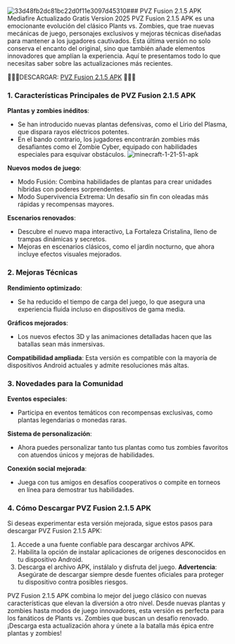 ![33d48fb2dc81bc22d0f11e3097d45310](https://github.com/user-attachments/assets/9845f036-9db3-4fa8-a35b-163922b1d443)### PVZ Fusion 2.1.5 APK Mediafire Actualizado Gratis Version 2025
PVZ Fusion 2.1.5 APK es una emocionante evolución del clásico Plants vs. Zombies, que trae nuevas mecánicas de juego, personajes exclusivos y mejoras técnicas diseñadas para mantener a los jugadores cautivados. Esta última versión no solo conserva el encanto del original, sino que también añade elementos innovadores que amplían la experiencia. Aquí te presentamos todo lo que necesitas saber sobre las actualizaciones más recientes.

🎁🎁🎁DESCARGAR: [PVZ Fusion 2.1.5 APK](https://apktoca.com/pvz-fusion-apk) 🎁🎁🎁

### 1. Características Principales de PVZ Fusion 2.1.5 APK
**Plantas y zombies inéditos**:

- Se han introducido nuevas plantas defensivas, como el Lirio del Plasma, que dispara rayos eléctricos potentes.
- En el bando contrario, los jugadores encontrarán zombies más desafiantes como el Zombie Cyber, equipado con habilidades especiales para esquivar obstáculos.
![minecraft-1-21-51-apk](https://github.com/user-attachments/assets/907b50cb-e312-423c-8509-32eccbfe6ef8)


**Nuevos modos de juego**:

- Modo Fusión: Combina habilidades de plantas para crear unidades híbridas con poderes sorprendentes.
- Modo Supervivencia Extrema: Un desafío sin fin con oleadas más rápidas y recompensas mayores.

**Escenarios renovados**:

- Descubre el nuevo mapa interactivo, La Fortaleza Cristalina, lleno de trampas dinámicas y secretos.
- Mejoras en escenarios clásicos, como el jardín nocturno, que ahora incluye efectos visuales mejorados.

### 2. Mejoras Técnicas

**Rendimiento optimizado**:
- Se ha reducido el tiempo de carga del juego, lo que asegura una experiencia fluida incluso en dispositivos de gama media.

**Gráficos mejorados**:
- Los nuevos efectos 3D y las animaciones detalladas hacen que las batallas sean más inmersivas.

**Compatibilidad ampliada**: Esta versión es compatible con la mayoría de dispositivos Android actuales y admite resoluciones más altas.

### 3. Novedades para la Comunidad

**Eventos especiales**:
- Participa en eventos temáticos con recompensas exclusivas, como plantas legendarias o monedas raras.

**Sistema de personalización**:
- Ahora puedes personalizar tanto tus plantas como tus zombies favoritos con atuendos únicos y mejoras de habilidades.

**Conexión social mejorada**:
- Juega con tus amigos en desafíos cooperativos o compite en torneos en línea para demostrar tus habilidades.

### 4. Cómo Descargar PVZ Fusion 2.1.5 APK
Si deseas experimentar esta versión mejorada, sigue estos pasos para descargar PVZ Fusion 2.1.5 APK:

1. Accede a una fuente confiable para descargar archivos APK.
2. Habilita la opción de instalar aplicaciones de orígenes desconocidos en tu dispositivo Android.
3. Descarga el archivo APK, instálalo y disfruta del juego.
**Advertencia**: Asegúrate de descargar siempre desde fuentes oficiales para proteger tu dispositivo contra posibles riesgos.

PVZ Fusion 2.1.5 APK combina lo mejor del juego clásico con nuevas características que elevan la diversión a otro nivel. Desde nuevas plantas y zombies hasta modos de juego innovadores, esta versión es perfecta para los fanáticos de Plants vs. Zombies que buscan un desafío renovado. ¡Descarga esta actualización ahora y únete a la batalla más épica entre plantas y zombies!
